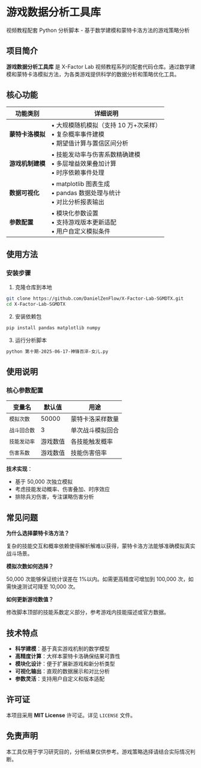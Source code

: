 # 游戏数据分析工具库

视频教程配套 Python 分析脚本 - 基于数学建模和蒙特卡洛方法的游戏策略分析

## 项目简介

**游戏数据分析工具库** 是 X-Factor Lab 视频教程系列的配套代码仓库。通过数学建模和蒙特卡洛模拟方法，为各类游戏提供科学的数据分析和策略优化工具。

## 核心功能

| 功能类别         | 详细说明                                                                                  |
| ---------------- | ----------------------------------------------------------------------------------------- |
| **蒙特卡洛模拟** | • 大规模随机模拟（支持 10 万+次采样）<br>• 复杂概率事件建模<br>• 期望值计算与置信区间分析 |
| **游戏机制建模** | • 技能发动率与伤害系数精确建模<br>• 多层增益效果叠加计算<br>• 时序依赖事件处理            |
| **数据可视化**   | • matplotlib 图表生成<br>• pandas 数据处理与统计<br>• 对比分析报表输出                    |
| **参数配置**     | • 模块化参数设置<br>• 支持游戏版本更新适配<br>• 用户自定义模拟条件                        |

## 使用方法

### 安装步骤

1. 克隆仓库到本地

```bash
git clone https://github.com/DanielZenFlow/X-Factor-Lab-SGMDTX.git
cd X-Factor-Lab-SGMDTX
```

2. 安装依赖包

```bash
pip install pandas matplotlib numpy
```

3. 运行分析脚本

```bash
python 第十期-2025-06-17-神锋百淬-女儿.py
```

## 使用说明

### 核心参数配置

| 变量名       | 默认值   | 用途             |
| ------------ | -------- | ---------------- |
| `模拟次数`   | 50000    | 蒙特卡洛采样数量 |
| `战斗回合数` | 3        | 单次战斗模拟回合 |
| `技能发动率` | 游戏数值 | 各技能触发概率   |
| `伤害系数`   | 游戏数值 | 技能伤害倍率     |

**技术实现**：

- 基于 50,000 次独立模拟
- 考虑技能发动概率、伤害叠加、时序效应
- 排除兵刃伤害，专注谋略伤害分析

## 常见问题

**为什么选择蒙特卡洛方法？**

复杂的技能交互和概率依赖使得解析解难以获得，蒙特卡洛方法能够准确模拟真实战斗场景。

**模拟次数如何选择？**

50,000 次能够保证统计误差在 1%以内。如需更高精度可增加到 100,000 次，如需快速测试可降至 10,000 次。

**如何更新游戏数值？**

修改脚本顶部的技能系数定义部分，参考游戏内技能描述或官方数据。

## 技术特点

- **科学建模**：基于真实游戏机制的数学模型
- **高精度计算**：大样本蒙特卡洛确保结果可靠性
- **模块化设计**：便于扩展新游戏和新分析类型
- **可视化输出**：直观的数据展示和对比分析
- **参数灵活**：支持用户自定义和版本适配

## 许可证

本项目采用 **MIT License** 许可证。详见 `LICENSE` 文件。

## 免责声明

本工具仅用于学习研究目的，分析结果仅供参考。游戏策略选择请结合实际情况判断。
